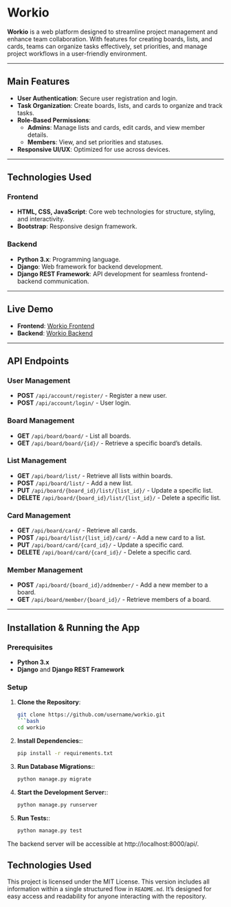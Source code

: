 # Workio

**Workio** is a web platform designed to streamline project management and enhance team collaboration. With features for creating boards, lists, and cards, teams can organize tasks effectively, set priorities, and manage project workflows in a user-friendly environment.

---

## Main Features

- **User Authentication**: Secure user registration and login.
- **Task Organization**: Create boards, lists, and cards to organize and track tasks.
- **Role-Based Permissions**: 
  - **Admins**: Manage lists and cards, edit cards, and view member details.
  - **Members**: View, and set priorities and statuses.
- **Responsive UI/UX**: Optimized for use across devices.

---

## Technologies Used

### Frontend
- **HTML, CSS, JavaScript**: Core web technologies for structure, styling, and interactivity.
- **Bootstrap**: Responsive design framework.

### Backend
- **Python 3.x**: Programming language.
- **Django**: Web framework for backend development.
- **Django REST Framework**: API development for seamless frontend-backend communication.

---

## Live Demo

- **Frontend**: [Workio Frontend](https://amenaakterkeya.github.io/workio./index.html)
- **Backend**: [Workio Backend](https://workio-theta.vercel.app/)

---

## API Endpoints

### User Management
- **POST** `/api/account/register/` - Register a new user.
- **POST** `/api/account/login/` - User login.

### Board Management
- **GET** `/api/board/board/` - List all boards.
- **GET** `/api/board/board/{id}/` - Retrieve a specific board’s details.

### List Management
- **GET** `/api/board/list/` - Retrieve all lists within boards.
- **POST** `/api/board/list/` - Add a new list.
- **PUT** `/api/board/{board_id}/list/{list_id}/` - Update a specific list.
- **DELETE** `/api/board/{board_id}/list/{list_id}/` - Delete a specific list.

### Card Management
- **GET** `/api/board/card/` - Retrieve all cards.
- **POST** `/api/board/list/{list_id}/card/` - Add a new card to a list.
- **PUT** `/api/board/card/{card_id}/` - Update a specific card.
- **DELETE** `/api/board/card/{card_id}/` - Delete a specific card.

### Member Management
- **POST** `/api/board/{board_id}/addmember/` - Add a new member to a board.
- **GET** `/api/board/member/{board_id}/` - Retrieve members of a board.

---

## Installation & Running the App

### Prerequisites
- **Python 3.x**
- **Django** and **Django REST Framework**

### Setup

1. **Clone the Repository**:
   ```bash
   git clone https://github.com/username/workio.git
   ```bash
   cd workio
2. **Install Dependencies:**:
   ```bash
   pip install -r requirements.txt
3. **Run Database Migrations:**:
   ```bash
   python manage.py migrate
4. **Start the Development Server:**:
   ```bash
   python manage.py runserver
5. **Run Tests:**:
   ```bash
   python manage.py test
The backend server will be accessible at http://localhost:8000/api/.

## Technologies Used

This project is licensed under the MIT License.
This version includes all information within a single structured flow in `README.md`. It’s designed for easy access and readability for anyone interacting with the repository.

